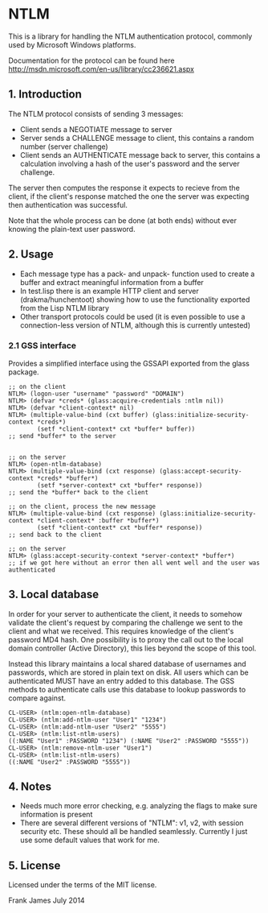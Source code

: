 
# NTLM
This is a library for handling the NTLM authentication protocol, commonly used by Microsoft Windows platforms.

Documentation for the protocol can be found here http://msdn.microsoft.com/en-us/library/cc236621.aspx

## 1. Introduction

The NTLM protocol consists of sending 3 messages:
* Client sends a NEGOTIATE message to server
* Server sends a CHALLENGE message to client, this contains a random number (server challenge)
* Client sends an AUTHENTICATE message back to server, this contains a calculation involving a hash 
of the user's password and the server challenge.

The server then computes the response it expects to recieve from the client, if the client's response 
matched the one the server was expecting then authentication was successful. 

Note that the whole process can be done (at both ends) without ever knowing the plain-text user password.


## 2. Usage

* Each message type has a pack- and unpack- function used to create a buffer and extract meaningful information from a buffer
* In test.lisp there is an example HTTP client and server (drakma/hunchentoot) showing how to use the functionality exported from the Lisp NTLM library
* Other transport protocols could be used (it is even possible to use a connection-less version of NTLM, although this is currently untested)

### 2.1 GSS interface
Provides a simplified interface using the GSSAPI exported from the glass package.

```
;; on the client 
NTLM> (logon-user "username" "password" "DOMAIN")
NTLM> (defvar *creds* (glass:acquire-credentials :ntlm nil))
NTLM> (defvar *client-context* nil)
NTLM> (multiple-value-bind (cxt buffer) (glass:initialize-security-context *creds*)
        (setf *client-context* cxt *buffer* buffer))
;; send *buffer* to the server 


;; on the server 
NTLM> (open-ntlm-database)
NTLM> (multiple-value-bind (cxt response) (glass:accept-security-context *creds* *buffer*)
        (setf *server-context* cxt *buffer* response))
;; send the *buffer* back to the client 

;; on the client, process the new message
NTLM> (multiple-value-bind (cxt response) (glass:initialize-security-context *client-context* :buffer *buffer*)
        (setf *client-context* cxt *buffer* response))
;; send back to the client

;; on the server 
NTLM> (glass:accept-security-context *server-context* *buffer*)
;; if we got here without an error then all went well and the user was authenticated

```

## 3. Local database
In order for your server to authenticate the client, it needs to somehow validate the client's request
by comparing the challenge we sent to the client and what we received. This requires knowledge of the client's 
password MD4 hash. One possibility is to proxy the call out to the local domain controller (Active Directory),
this lies beyond the scope of this tool.

Instead this library maintains a local shared database of usernames and passwords, 
which are stored in plain text on disk. 
All users which can be authenticated MUST have an entry added to this database.
The GSS methods to authenticate calls use this database to lookup passwords to compare against.

```
CL-USER> (ntlm:open-ntlm-database)
CL-USER> (ntlm:add-ntlm-user "User1" "1234")
CL-USER> (ntlm:add-ntlm-user "User2" "5555")
CL-USER> (ntlm:list-ntlm-users)
((:NAME "User1" :PASSWORD "1234") (:NAME "User2" :PASSWORD "5555"))
CL-USER> (ntlm:remove-ntlm-user "User1")
CL-USER> (ntlm:list-ntlm-users)
((:NAME "User2" :PASSWORD "5555"))
```

## 4. Notes

* Needs much more error checking, e.g. analyzing the flags to make sure information is present
* There are several different versions of "NTLM": v1, v2, with session security etc. 
These should all be handled seamlessly. Currently I just use some default values that work for me.


## 5. License
Licensed under the terms of the MIT license.

Frank James
July 2014

